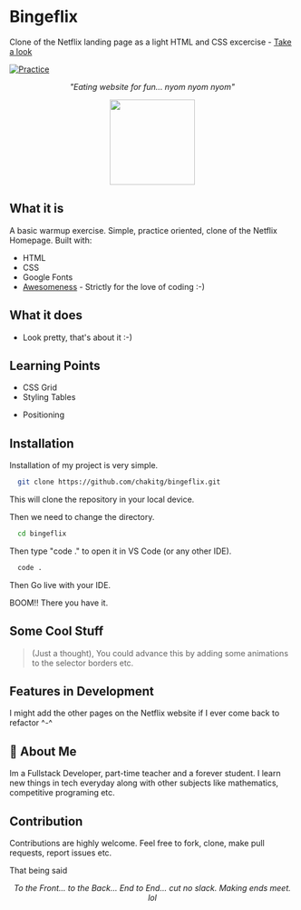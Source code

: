 # Bingeflix

Clone of the Netflix landing page as a light HTML and CSS excercise - [Take a look]()

[![Practice](https://img.shields.io/badge/Practice-HTML/CSS/JS-orange.svg)]()

_<p align="center">"Eating website for fun... nyom nyom nyom"</p>_

<div align="center" style="text-align:center; margin:auto;">
<img align="center" src="https://i.imgur.com/EgCvXyK.png" width="150"/>
</div>

## What it is

A basic warmup exercise. Simple, practice oriented, clone of the Netflix Homepage. Built with:

- HTML
- CSS
- Google Fonts
- [Awesomeness](https://www.wikihow.com/Love-Programming) - Strictly for the love of coding :-)

## What it does

- Look pretty, that's about it :-)

## Learning Points

- CSS Grid
- Styling Tables
<!-- - Tabs with Javascript -->
- Positioning

## Installation
Installation of my project is very simple. 

```bash
  git clone https://github.com/chakitg/bingeflix.git
```
This will clone the repository in your local device.

Then we need to change the directory.

```bash
  cd bingeflix
```

Then type "code ." to open it in VS Code (or any other IDE).
```bash
  code .
```

Then Go live with your IDE.

BOOM!! There you have it.

## Some Cool Stuff

> (Just a thought), You could advance this by adding some animations to the selector borders etc.

## Features in Development

I might add the other pages on the Netflix website if I ever come back to refactor ^-^

## 🚀 About Me
Im a Fullstack Developer, part-time teacher and a forever student. I learn new things in tech everyday along with other subjects like mathematics, competitive programing etc.

## Contribution

Contributions are highly welcome. Feel free to fork, clone, make pull requests, report issues etc.

That being said
_<p align="center">To the Front... to the Back... End to End... cut no slack. Making ends meet. lol</p>_